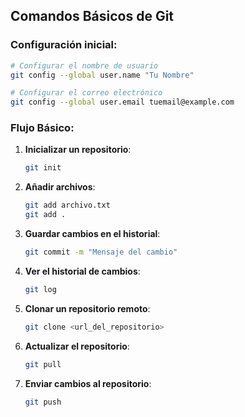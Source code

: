 ## Comandos Básicos de Git

### Configuración inicial:
```bash
# Configurar el nombre de usuario
git config --global user.name "Tu Nombre"

# Configurar el correo electrónico
git config --global user.email tuemail@example.com
```

### Flujo Básico:
1. **Inicializar un repositorio**:
   ```bash
   git init
   ```

2. **Añadir archivos**:
   ```bash
   git add archivo.txt
   git add .
   ```

3. **Guardar cambios en el historial**:
   ```bash
   git commit -m "Mensaje del cambio"
   ```

4. **Ver el historial de cambios**:
   ```bash
   git log
   ```

5. **Clonar un repositorio remoto**:
   ```bash
   git clone <url_del_repositorio>
   ```

6. **Actualizar el repositorio**:
   ```bash
   git pull
   ```

7. **Enviar cambios al repositorio**:
   ```bash
   git push
   ```
